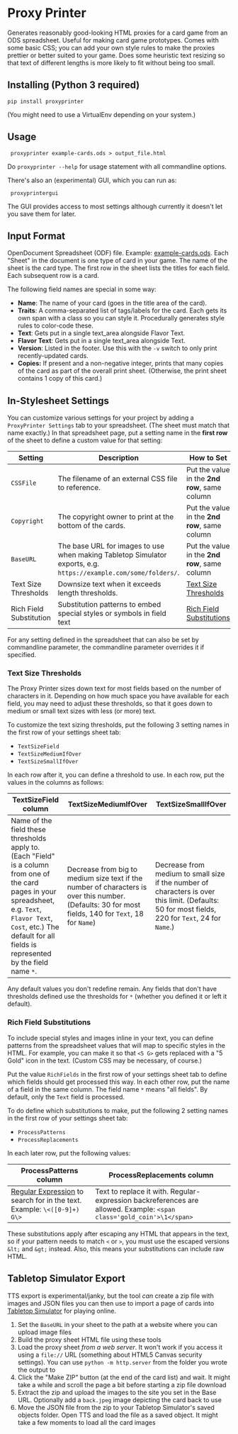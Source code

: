 Proxy Printer
=============

Generates reasonably good-looking HTML proxies for a card game from an ODS spreadsheet. Useful for making card game prototypes. Comes with some basic CSS; you can add your own style rules to make the proxies prettier or better suited to your game. Does some heuristic text resizing so that text of different lengths is more likely to fit without being too small.


Installing (Python 3 required)
------

```
pip install proxyprinter
```

(You might need to use a VirtualEnv depending on your system.)


Usage
------

     proxyprinter example-cards.ods > output_file.html

Do `proxyprinter --help` for usage statement with all commandline options.

There's also an (experimental) GUI, which you can run as:

     proxyprintergui

The GUI provides access to most settings although currently it doesn't let you save them for later.


Input Format
-------------
OpenDocument Spreadsheet (ODF) file. Example: [example-cards.ods](example-cards.ods). Each "Sheet" in the document is one type of card in your game. The name of the sheet is the card type. The first row in the sheet lists the titles for each field. Each subsequent row is a card.

The following field names are special in some way:

- **Name**: The name of your card (goes in the title area of the card).
- **Traits**: A comma-separated list of tags/labels for the card. Each gets its own span with a class so you can style it. Procedurally generates style rules to color-code these.
- **Text**: Gets put in a single text_area alongside Flavor Text.
- **Flavor Text**: Gets put in a single text_area alongside Text.
- **Version**: Listed in the footer. Use this with the `-v` switch to only print recently-updated cards.
- **Copies:** If present and a non-negative integer, prints that many copies of the card as part of the overall print sheet. (Otherwise, the print sheet contains 1 copy of this card.)


In-Stylesheet Settings
----------------------

You can customize various settings for your project by adding a `ProxyPrinter Settings` tab to your spreadsheet. (The sheet must match that name exactly.) In that spreadsheet page, put a setting name in the **first row** of the sheet to define a custom value for that setting:

| Setting    | Description | How to Set |
|------------|-------------|------------|
| `CSSFile`  | The filename of an external CSS file to reference. | Put the value in the **2nd row**, same column |
| `Copyright` | The copyright owner to print at the bottom of the cards. | Put the value in the **2nd row**, same column |
| `BaseURL`  | The base URL for images to use when making Tabletop Simulator exports, e.g. `https://example.com/some/folders/`. | Put the value in the **2nd row**, same column |
| Text Size Thresholds | Downsize text when it exceeds length thresholds. | [Text Size Thresholds](#text-size-thresholds) |
| Rich Field Substitution | Substitution patterns to embed special styles or symbols in field text | [Rich Field Substitutions](#rich-field-substitutions) |

For any setting defined in the spreadsheet that can also be set by commandline parameter, the commandline parameter overrides it if specified.

### Text Size Thresholds

The Proxy Printer sizes down text for most fields based on the number of characters in it. Depending on how much space you have available for each field, you may need to adjust these thresholds, so that it goes down to medium or small text sizes with less (or more) text.

To customize the text sizing thresholds, put the following 3 setting names in the first row of your settings sheet tab:

* `TextSizeField`
* `TextSizeMediumIfOver`
* `TextSizeSmallIfOver`

In each row after it, you can define a threshold to use.  In each row, put the values in the columns as follows:

| TextSizeField column | TextSizeMediumIfOver | TextSizeSmallIfOver |
|----------------------|----------------------|---------------------|
| Name of the field these thresholds apply to. (Each "Field" is a column from one of the card pages in your spreadsheet, e.g. `Text`, `Flavor Text`, `Cost`, etc.) The default for all fields is represented by the field name `*`. | Decrease from big to medium size text if the number of characters is over this number. (Defaults: 30 for most fields, 140 for `Text`, 18 for `Name`) | Decrease from medium to small size if the number of characters is over this limit. (Defaults: 50 for most fields, 220 for `Text`, 24 for `Name`.) |

Any default values you don't redefine remain. Any fields that don't have thresholds defined use the thresholds for `*` (whether you defined it or left it default).


### Rich Field Substitutions

To include special styles and images inline in your text, you can define patterns from the spreadsheet values that will map to specific styles in the HTML. For example, you can make it so that `<5 G>` gets replaced with a "5 Gold" icon in the text. (Custom CSS may be necessary, of course.)

Put the value `RichFields` in the first row of your settings sheet tab to define which fields should get processed this way. In each other row, put the name of a field in the same column. The field name `*` means "all fields". By default, only the `Text` field is processed.

To do define which substitutions to make, put the following 2 setting names in the first row of your settings sheet tab:

* `ProcessPatterns`
* `ProcessReplacements`

In each later row, put the following values:

| ProcessPatterns column | ProcessReplacements column |
|------------------------|----------------------------|
| [Regular Expression](https://docs.python.org/3/library/re.html) to search for in the text. Example: `\<([0-9]+) G\>` | Text to replace it with. Regular-expression backreferences are allowed. Example: `<span class='gold_coin'>\1</span>` |

These substitutions apply after escaping any HTML that appears in the text, so if your pattern needs to match `<` or `>`, you must use the escaped versions `&lt;` and `&gt;` instead. Also, this means your substitutions can include raw HTML.


Tabletop Simulator Export
-------------------------

TTS export is experimental/janky, but the tool _can_ create a zip file with images and JSON files you can then use to import a page of cards into [Tabletop Simulator](https://store.steampowered.com/app/286160/Tabletop_Simulator/) for playing online.

1. Set the `BaseURL` in your sheet to the path at a website where you can upload image files
2. Build the proxy sheet HTML file using these tools
3. Load the proxy sheet _from a web server_. It won't work if you access it using a `file://` URL (something about HTML5 Canvas security settings). You can use `python -m http.server` from the folder you wrote the output to
4. Click the "Make ZIP" button (at the end of the card list) and wait. It might take a while and scroll the page a bit before starting a zip file download
5. Extract the zip and upload the images to the site you set in the Base URL. Optionally add a `back.jpeg` image depicting the card back to use
6. Move the JSON file from the zip to your Tabletop Simulator's saved objects folder. Open TTS and load the file as a saved object. It might take a few moments to load all the card images